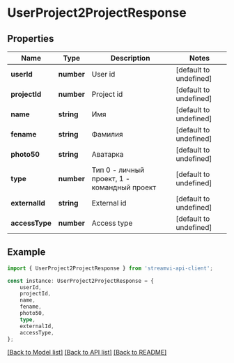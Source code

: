 # UserProject2ProjectResponse


## Properties

Name | Type | Description | Notes
------------ | ------------- | ------------- | -------------
**userId** | **number** | User id | [default to undefined]
**projectId** | **number** | Project id | [default to undefined]
**name** | **string** | Имя | [default to undefined]
**fename** | **string** | Фамилия | [default to undefined]
**photo50** | **string** | Аватарка | [default to undefined]
**type** | **number** | Тип 0 - личный проект, 1 - командный проект | [default to undefined]
**externalId** | **string** | External id | [default to undefined]
**accessType** | **number** | Access type | [default to undefined]

## Example

```typescript
import { UserProject2ProjectResponse } from 'streamvi-api-client';

const instance: UserProject2ProjectResponse = {
    userId,
    projectId,
    name,
    fename,
    photo50,
    type,
    externalId,
    accessType,
};
```

[[Back to Model list]](../README.md#documentation-for-models) [[Back to API list]](../README.md#documentation-for-api-endpoints) [[Back to README]](../README.md)
